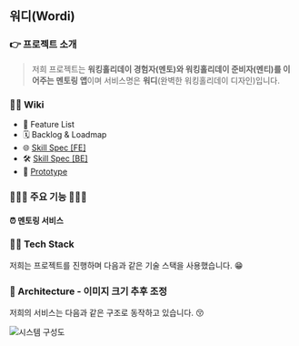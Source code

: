 ## 워디(Wordi)
### 👉 프로젝트 소개
> 저희 프로젝트는 **워킹홀리데이 경험자(멘토)와 워킹홀리데이 준비자(멘티)를 이어주는 멘토링 앱**이며 서비스명은 **워디**(완벽한 워킹홀리데이 디자인)입니다.


### 💁🏻 Wiki 
- 📑 Feature List
- 🗓 Backlog & Loadmap
- 🌐 [Skill Spec [FE]](https://github.com/Team-Wordi/Wordi/wiki/%F0%9F%94%A8-Skill-Spec-%5BFE%5D)
- 🛠 [Skill Spec [BE]](https://github.com/Team-Wordi/Wordi/wiki/%F0%9F%94%A8-Skill-Spec-%5BBE%5D)
- 📱 [Prototype](https://www.figma.com/proto/83sQzXod3EimvcF7lnc3DC/%EC%9B%8C%EB%94%94?node-id=2228%3A21992&scaling=scale-down&page-id=2221%3A10773)



### 👨🏻‍🏫 주요 기능 👩🏻‍🏫
#### ⏰ 멘토링 서비스

### 🤹‍♂ Tech Stack
저희는 프로젝트를 진행하며 다음과 같은 기술 스택을 사용했습니다. 😁


### 🔨 Architecture - 이미지 크기 추후 조정
저희의 서비스는 다음과 같은 구조로 동작하고 있습니다. 😚

![시스템 구성도](https://user-images.githubusercontent.com/66458836/141615413-f1343263-b1ec-49bd-a1ef-7b1a8c06760b.png)
